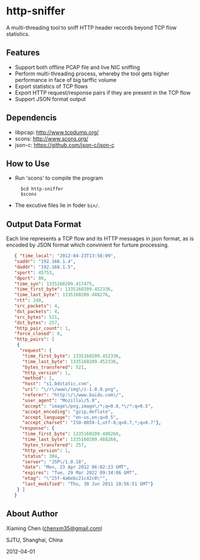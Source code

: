 http-sniffer
==========

A multi-threading tool to sniff HTTP header records beyond TCP flow statistics. 



Features
------------

* Support both offline PCAP file and live NIC sniffing
* Perform multi-threading process, whereby the tool gets higher performance in face of big tarffic volume
* Export statistics of TCP flows
* Export HTTP request/response pairs if they are present in the TCP flow
* Support JSON format output


Dependencis
------------

* libpcap: http://www.tcpdump.org/
* scons: http://www.scons.org/
* json-c: https://github.com/json-c/json-c



How to Use
------------

* Run 'scons' to compile the program

        $cd http-sniffer
        $scons
        
* The excutive files lie in foder `bin/`.



Output Data Format
------------

Each line represents a TCP flow and its HTTP messages in json format, as 
is encoded by JSON format which convinient for furture processing.

```json
   { "time_local": "2012-04-23T13:50:09", 
   "saddr": "192.168.1.4", 
   "daddr": "192.168.1.5", 
   "sport": 45753, 
   "dport": 80, 
   "time_syn": 1335160209.417475, 
   "time_first_byte": 1335160209.452336, 
   "time_last_byte": 1335160209.488276, 
   "rtt": 248, 
   "src_packets": 4, 
   "dst_packets": 4, 
   "src_bytes": 521, 
   "dst_bytes": 257, 
   "http_pair_count": 1, 
   "force_closed": 0, 
   "http_pairs": [ 
    { 
     "request": { 
      "time_first_byte": 1335160209.452336, 
      "time_last_byte": 1335160209.452336, 
      "bytes_transfered": 521, 
      "http_version": 1, 
      "method": 1, 
      "host": "s1.bdstatic.com", 
      "uri": "\/r\/www\/img\/i-1.0.0.png", 
      "referer": "http:\/\/www.baidu.com\/", 
      "user_agent": "Mozilla\/5.0", 
      "accept": "image\/png,image\/*;q=0.8,*\/*;q=0.5", 
      "accept_encoding": "gzip,deflate", 
      "accept_language": "en-us,en;q=0.5", 
      "accept_charset": "ISO-8859-1,utf-8;q=0.7,*;q=0.7"}, 
     "response": {
      "time_first_byte": 1335160209.488260, 
      "time_last_byte": 1335160209.488260, 
      "bytes_transfered": 257, 
      "http_version": 1, 
      "status": 304, 
      "server": "JSP\/1.0.18", 
      "date": "Mon, 23 Apr 2012 06:02:23 GMT", 
      "expires": "Tue, 29 Mar 2022 09:34:06 GMT", 
      "etag": "\"25f-4a6ebc21c42c0\"", 
      "last_modified": "Thu, 30 Jun 2011 10:56:51 GMT"} 
    } ] 
   }
```

About Author
------------

Xiaming Chen (chenxm35@gmail.com)

SJTU, Shanghai, China

2012-04-01
